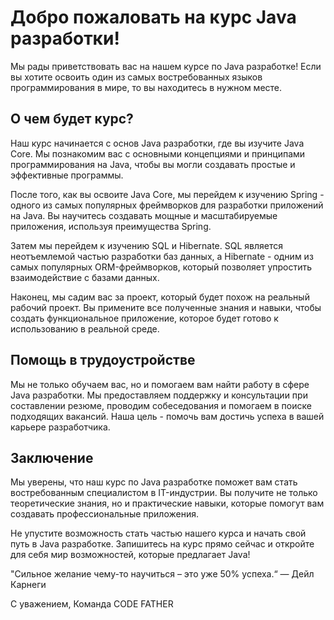 # Добро пожаловать на курс Java разработки! 
 
Мы рады приветствовать вас на нашем курсе по Java разработке! Если вы хотите освоить один из самых востребованных языков программирования в мире, то вы находитесь в нужном месте. 
 
## О чем будет курс? 
 
Наш курс начинается с основ Java разработки, где вы изучите Java Core. Мы познакомим вас с основными концепциями и принципами программирования на Java, чтобы вы могли создавать простые и эффективные программы. 
 
После того, как вы освоите Java Core, мы перейдем к изучению Spring - одного из самых популярных фреймворков для разработки приложений на Java. Вы научитесь создавать мощные и масштабируемые приложения, используя преимущества Spring. 
 
Затем мы перейдем к изучению SQL и Hibernate. SQL является неотъемлемой частью разработки баз данных, а Hibernate - одним из самых популярных ORM-фреймворков, который позволяет упростить взаимодействие с базами данных. 
 
Наконец, мы садим вас за проект, который будет похож на реальный рабочий проект. Вы примените все полученные знания и навыки, чтобы создать функциональное приложение, которое будет готово к использованию в реальной среде. 
 
## Помощь в трудоустройстве 
 
Мы не только обучаем вас, но и помогаем вам найти работу в сфере Java разработки. Мы предоставляем поддержку и консультации при составлении резюме, проводим собеседования и помогаем в поиске подходящих вакансий. Наша цель - помочь вам достичь успеха в вашей карьере разработчика. 
 
## Заключение 
 
Мы уверены, что наш курс по Java разработке поможет вам стать востребованным специалистом в IT-индустрии. Вы получите не только теоретические знания, но и практические навыки, которые помогут вам создавать профессиональные приложения. 
 
Не упустите возможность стать частью нашего курса и начать свой путь в Java разработке. Запишитесь на курс прямо сейчас и откройте для себя мир возможностей, которые предлагает Java! 
 
"Сильное желание чему-то научиться – это уже 50% успеха.“ —  Дейл Карнеги

С уважением, 
Команда CODE FATHER
